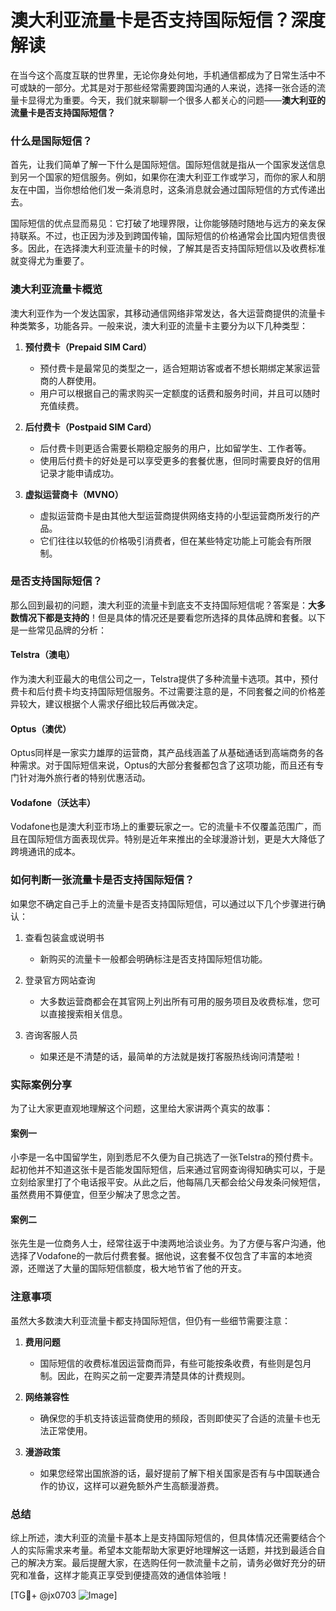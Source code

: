 # 澳大利亚流量卡是否支持国际短信？深度解读

在当今这个高度互联的世界里，无论你身处何地，手机通信都成为了日常生活中不可或缺的一部分。尤其是对于那些经常需要跨国沟通的人来说，选择一张合适的流量卡显得尤为重要。今天，我们就来聊聊一个很多人都关心的问题——**澳大利亚的流量卡是否支持国际短信？**

### 什么是国际短信？

首先，让我们简单了解一下什么是国际短信。国际短信就是指从一个国家发送信息到另一个国家的短信服务。例如，如果你在澳大利亚工作或学习，而你的家人和朋友在中国，当你想给他们发一条消息时，这条消息就会通过国际短信的方式传递出去。

国际短信的优点显而易见：它打破了地理界限，让你能够随时随地与远方的亲友保持联系。不过，也正因为涉及到跨国传输，国际短信的价格通常会比国内短信贵很多。因此，在选择澳大利亚流量卡的时候，了解其是否支持国际短信以及收费标准就变得尤为重要了。

### 澳大利亚流量卡概览

澳大利亚作为一个发达国家，其移动通信网络非常发达，各大运营商提供的流量卡种类繁多，功能各异。一般来说，澳大利亚的流量卡主要分为以下几种类型：

1. **预付费卡（Prepaid SIM Card）**
   - 预付费卡是最常见的类型之一，适合短期访客或者不想长期绑定某家运营商的人群使用。
   - 用户可以根据自己的需求购买一定额度的话费和服务时间，并且可以随时充值续费。

2. **后付费卡（Postpaid SIM Card）**
   - 后付费卡则更适合需要长期稳定服务的用户，比如留学生、工作者等。
   - 使用后付费卡的好处是可以享受更多的套餐优惠，但同时需要良好的信用记录才能申请成功。

3. **虚拟运营商卡（MVNO）**
   - 虚拟运营商卡是由其他大型运营商提供网络支持的小型运营商所发行的产品。
   - 它们往往以较低的价格吸引消费者，但在某些特定功能上可能会有所限制。

### 是否支持国际短信？

那么回到最初的问题，澳大利亚的流量卡到底支不支持国际短信呢？答案是：**大多数情况下都是支持的**！但是具体的情况还是要看您所选择的具体品牌和套餐。以下是一些常见品牌的分析：

#### Telstra（澳电）
作为澳大利亚最大的电信公司之一，Telstra提供了多种流量卡选项。其中，预付费卡和后付费卡均支持国际短信服务。不过需要注意的是，不同套餐之间的价格差异较大，建议根据个人需求仔细比较后再做决定。

#### Optus（澳优）
Optus同样是一家实力雄厚的运营商，其产品线涵盖了从基础通话到高端商务的各种需求。对于国际短信来说，Optus的大部分套餐都包含了这项功能，而且还有专门针对海外旅行者的特别优惠活动。

#### Vodafone（沃达丰）
Vodafone也是澳大利亚市场上的重要玩家之一。它的流量卡不仅覆盖范围广，而且在国际短信方面表现优异。特别是近年来推出的全球漫游计划，更是大大降低了跨境通讯的成本。

### 如何判断一张流量卡是否支持国际短信？

如果您不确定自己手上的流量卡是否支持国际短信，可以通过以下几个步骤进行确认：

1. 查看包装盒或说明书
   - 新购买的流量卡一般都会明确标注是否支持国际短信功能。
   
2. 登录官方网站查询
   - 大多数运营商都会在其官网上列出所有可用的服务项目及收费标准，您可以直接搜索相关信息。

3. 咨询客服人员
   - 如果还是不清楚的话，最简单的方法就是拨打客服热线询问清楚啦！

### 实际案例分享

为了让大家更直观地理解这个问题，这里给大家讲两个真实的故事：

#### 案例一
小李是一名中国留学生，刚到悉尼不久便为自己挑选了一张Telstra的预付费卡。起初他并不知道这张卡是否能发国际短信，后来通过官网查询得知确实可以，于是立刻给家里打了个电话报平安。从此之后，他每隔几天都会给父母发条问候短信，虽然费用不算便宜，但至少解决了思念之苦。

#### 案例二
张先生是一位商务人士，经常往返于中澳两地洽谈业务。为了方便与客户沟通，他选择了Vodafone的一款后付费套餐。据他说，这套餐不仅包含了丰富的本地资源，还赠送了大量的国际短信额度，极大地节省了他的开支。

### 注意事项

虽然大多数澳大利亚流量卡都支持国际短信，但仍有一些细节需要注意：

1. **费用问题**
   - 国际短信的收费标准因运营商而异，有些可能按条收费，有些则是包月制。因此，在购买之前一定要弄清楚具体的计费规则。

2. **网络兼容性**
   - 确保您的手机支持该运营商使用的频段，否则即使买了合适的流量卡也无法正常使用。

3. **漫游政策**
   - 如果您经常出国旅游的话，最好提前了解下相关国家是否有与中国联通合作的协议，这样可以避免额外产生高额漫游费。

### 总结

综上所述，澳大利亚的流量卡基本上是支持国际短信的，但具体情况还需要结合个人的实际需求来考量。希望本文能帮助大家更好地理解这一话题，并找到最适合自己的解决方案。最后提醒大家，在选购任何一款流量卡之前，请务必做好充分的研究和准备，这样才能真正享受到便捷高效的通信体验哦！

[TG💪+ @jx0703 ![Image](https://github.com/user-attachments/assets/dbca1d08-cadb-493c-b0ec-ad6f7a83f270)]